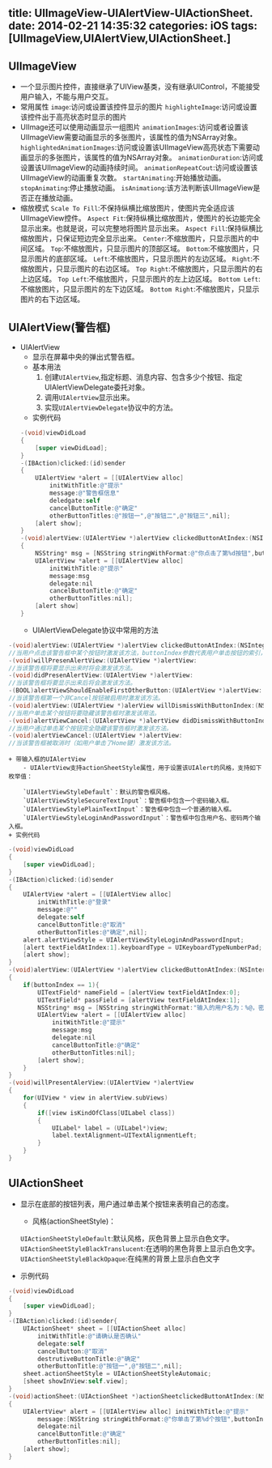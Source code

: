 title: UIImageView-UIAlertView-UIActionSheet.
date: 2014-02-21 14:35:32
categories: iOS
tags: [UIImageView,UIAlertView,UIActionSheet.]
---
## UIImageView
- 一个显示图片控件，直接继承了UIView基类，没有继承UIControl，不能接受用户输入，不能与用户交互。
- 常用属性
`image`:访问或设置该控件显示的图片
`highlighteImage`:访问或设置该控件出于高亮状态时显示的图片
- UIImage还可以使用动画显示一组图片
`animationImages`:访问或者设置该UIImageView需要动画显示的多张图片，该属性的值为NSArray对象。
`highlightedAnimationImages`:访问或设置该UIImageView高亮状态下需要动画显示的多张图片，该属性的值为NSArray对象。
`animationDuration`:访问或设置该UIImageView的动画持续时间。
`animationRepeatCout`:访问或设置该UIImageView的动画重复次数。
`startAnimating`:开始播放动画。
`stopAnimating`:停止播放动画。
`isAnimationg`:该方法判断该UIImageView是否正在播放动画。
- 缩放模式
`Scale To Fill`:不保持纵横比缩放图片，使图片完全适应该UIImageView控件。
`Aspect Fit`:保持纵横比缩放图片，使图片的长边能完全显示出来。也就是说，可以完整地将图片显示出来。
`Aspect Fill`:保持纵横比缩放图片，只保证短边完全显示出来。
`Center`:不缩放图片，只显示图片的中间区域。
`Top`:不缩放图片，只显示图片的顶部区域。
`Bottom`:不缩放图片，只显示图片的底部区域。
`Left`:不缩放图片，只显示图片的左边区域。
`Right`:不缩放图片，只显示图片的右边区域。
`Top Right`:不缩放图片，只显示图片的右上边区域。
`Top Left`:不缩放图片，只显示图片的左上边区域。
`Bottom Left`:不缩放图片，只显示图片的左下边区域。
`Bottom Right`:不缩放图片，只显示图片的右下边区域。
## UIAlertView(警告框)
- UIAlertView
    + 显示在屏幕中央的弹出式警告框。
    + 基本用法
        1. 创建`UIAlertView`,指定标题、消息内容、包含多少个按钮、指定UIAlertViewDelegate委托对象。
        2. 调用`UIAlertView`显示出来。
        3. 实现`UIAlertViewDelegate`协议中的方法。
    + 实例代码
    ```Objective-C
    -(void)viewDidLoad
    {
        [super viewDidLoad];
    }
    -(IBAction)clicked:(id)sender
    {
        UIAlertView *alert = [[UIAlertView alloc]
            initWithTitle:@"提示"
            message:@"警告框信息"
            deledgate:self
            cancelButtonTitle:@"确定"
            otherButtonTitles:@"按钮一",@"按钮二",@"按钮三",nil];
        [alert show];
    }
    -(void)alertView:(UIAlertView *)alertView clickedButtonAtIndex:(NSInteger)buttonIndex
    {
        NSString* msg = [NSString stringWithFormat:@"你点击了第%d按钮",buttonIndex];
        UIAlertView *alert = [[UIAlertView alloc]
            initWithTitle:@"提示"
            message:msg
            delegate:nil
            cancelButtonTitle:@"确定"
            otherButtonTitles:nil];
        [alert show]
    }
    ```
    + UIAlertViewDelegate协议中常用的方法
```Objective-C
-(void)alertView:(UIAlertView *)alertView clickedButtonAtIndex:(NSInteger)buttonIndex:
//当用户点击该警告框中某个按钮时激发该方法，buttonIndex参数代表用户单击按钮的索引，索引从0开始。
-(void)willPresenAlertView:(UIAlertView *)alertView:
//当该警告框将要显示出来时将会激发该方法。
-(void)didPresenAlertView:(UIAlertView *)alertView:
//当该警告框将要显示出来后将会激发该方法。
-(BOOL)alertViewShouldEnableFirstOtherButton:(UIAlertView *)alertView:
//当该警告框第一个非Cancel按钮被启用时激发该方法。
-(void)alertView:(UIAlertView *)alerView willDismissWithButtonIndex:(NSInteger)buttonIndex:
//当用户单击某个按钮将要隐藏该警告框时激发该用法。
-(void)alertViewCancel:(UIAlertView *)alertView didDismissWithButtonIndex:(NSInterger)buttonIndex:
//当用户通过单击某个按钮完全隐藏该警告框时激发该方法。
-(void)alertViewCancel:(UIAlertView *)alertView:
//当该警告框被取消时（如用户单击了Home键）激发该方法。
```
    + 带输入框的UIAlertView
        - UIAlertView支持actionSheetStyle属性，用于设置该UIAlert的风格，支持如下枚举值：
        
        `UIAlertViewStyleDefault`：默认的警告框风格。
        `UIAlertViewStyleSecureTextInput`：警告框中包含一个密码输入框。
        `UIAlertViewStylePlainTextInput`：警告框中包含一个普通的输入框。
        `UIAlertViewStyleLoginAndPasswordInput`：警告框中包含用户名、密码两个输入框。
    + 实例代码
```Objective-C
-(void)viewDidLoad
{
    [super viewDidLoad];
}
-(IBAction)clicked:(id)sender
{
    UIAlertView *alert = [[UIAlertView alloc]
        initWithTitle:@"登录"
        message:@""
        delegate:self
        cancelButtonTitle:@"取消"
        otherButtonTitles:@"确定",nil];
    alert.alertViewStyle = UIAlertViewStyleLoginAndPasswordInput;
    [alert textFieldAtIndex:1].keyboardType = UIKeyboardTypeNumberPad;
    [alert show];
}
-(void)alertView:(UIAlertView *)alertView clickedButtonAtIndex:(NSInterger)buttonIndex
{
    if(buttonIndex == 1){
        UITextField* nameField = [alertView textFieldAtIndex:0];
        UITextField* passField = [alertView textFieldAtIndex:1];
        NSString* msg = [NSString stringWithFormat:"输入的用户名为：%@，密码为%@",nameField.text,passField.text];
        UIAlertView *alert = [[UIAlertView alloc]
            initWithTitle:@"提示"
            message:msg
            delegate:nil
            cancelButtonTitle:@"确定"
            otherButtonTitles:nil];
        [alert show];
    }
}
-(void)willPresentAlerView:(UIAlertView *)alertView
{
    for(UIView * view in alertView.subViews)
    {
        if([view isKindOfClass[UILabel class])
        {
            UILabel* label = (UILabel*)view;
            label.textAlignment=UITextAlignmentLeft;
        }
    }
}
```

## UIActionSheet
- 显示在底部的按钮列表，用户通过单击某个按钮来表明自己的态度。
    + 风格(actionSheetStyle)：
       
    `UIActionSheetStyleDefault`:默认风格，灰色背景上显示白色文字。
    `UIActionSheetStyleBlackTranslucent`:在透明的黑色背景上显示白色文字。
    `UIActionSheetStyleBlackOpaque`:在纯黑的背景上显示白色文字
- 示例代码
```Objective-C
-(void)viewDidLoad
{
    [super viewDidLoad];
}
-(IBAction)clicked:(id)sender{
    UIActionSheet* sheet = [[UIActionSheet alloc] 
        initWithTitle:@"请确认是否确认"
        delegate:self
        cancelButton:@"取消"
        destrutiveButtonTitle:@"确定"
        otherButtonTitle:@"按钮一",@"按钮二",nil];
    sheet.actionSheetStyle = UIActionSheetStyleAutomaic;
    [sheet showInView:self.view];
}
-(void)actionSheet:(UIActionSheet *)actionSheetclickedButtonAtIndex:(NSInteger)buttonIndex
{
    UIAlertView* alert = [[UIAlertView alloc] initWithTitle:@"提示"
        message:[NSString stringWithFormat:@"你单击了第%d个按钮",buttonIndex
        delegate:nil
        cancelButtonTitle:@"确定"
        otherButtonTitles:nil];
    [alert show];
}
```